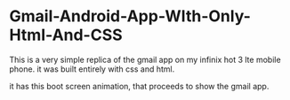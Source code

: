 # Gmail-Android-App-WIth-Only-Html-And-CSS



This is a very simple replica of the gmail app on my infinix hot 3 lte mobile phone. 
it was built entirely with css and html.

it has this boot screen animation, that proceeds to show the gmail app.
